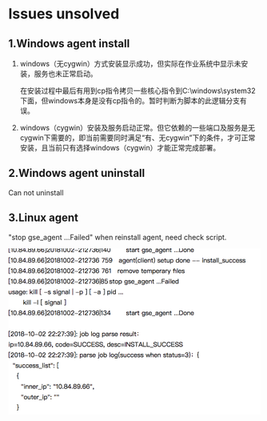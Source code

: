 # Issues unsolved



## 1.Windows agent install 

1. windows（无cygwin）方式安装显示成功，但实际在作业系统中显示未安装，服务也未正常启动。

   在安装过程中最后有用到cp指令拷贝一些核心指令到C:\windows\system32下面，但windows本身是没有cp指令的。暂时判断为脚本的此逻辑分支有误。

2. windows（cygwin）安装及服务启动正常。但它依赖的一些端口及服务是无cygwin下需要的，即当前需要同时满足“有、无cygwin”下的条件，才可正常安装，且当前只有选择windows（cygwin）才能正常完成部署。

## 2.Windows agent uninstall

Can not uninstall

## 3.Linux agent 

"stop gse\_agent ...Failed" when reinstall agent, need check script.



![](../../.gitbook/assets/image%20%281%29.png)

